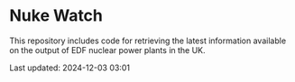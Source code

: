 # Nuke Watch

This repository includes code for retrieving the latest information available on the output of EDF nuclear power plants in the UK.

Last updated: 2024-12-03 03:01
